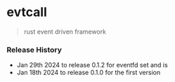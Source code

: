 # evtcall
> rust event driven framework 

### Release History
* Jan 29th 2024 to release 0.1.2 for eventfd set and is
* Jan 18th 2024 to release 0.1.0 for the first version


